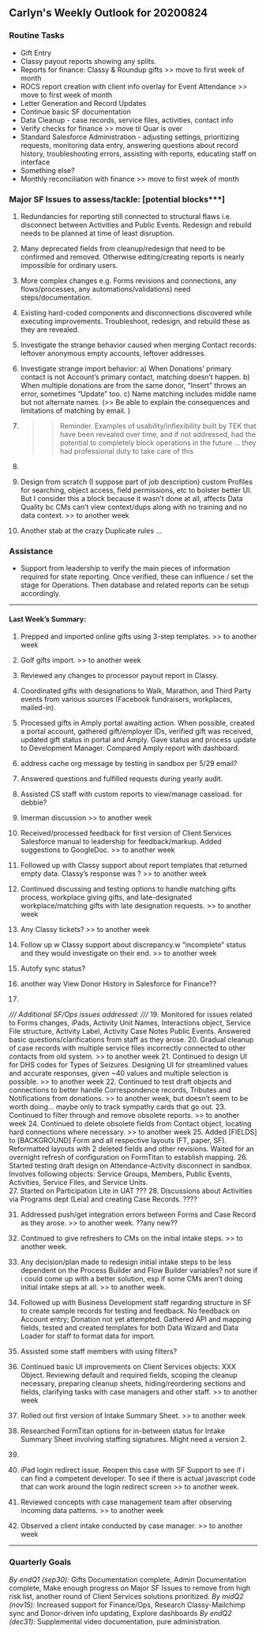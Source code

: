 ## Carlyn's Weekly Outlook for 20200824
### Routine Tasks
* Gift Entry
* Classy payout reports showing any splits. 
* Reports for finance: Classy & Roundup gifts >> move to first week of month
* ROCS report creation with client info overlay for Event Attendance  >> move to first week of month
* Letter Generation and Record Updates
* Continue basic SF documentation
* Data Cleanup - case records, service files, activities, contact info
* Verify checks for finance >> move til Quar is over
* Standard Salesforce Administration - adjusting settings, prioritizing requests, monitoring data entry, answering questions about record history, troubleshooting errors, assisting with reports, educating staff on interface
* Something else?
* Monthly reconciliation with finance >> move to first week of month

### Major SF Issues to assess/tackle: [potential blocks***]
1. Redundancies for reporting still connected to structural flaws i.e. disconnect between Activities and Public Events.  Redesign and rebuild needs to be planned at time of least disruption.
2. Many deprecated fields from cleanup/redesign that need to be confirmed and removed.  Otherwise editing/creating reports is nearly impossible for ordinary users.
3. More complex changes e.g. Forms revisions and connections, any flows/processes, any automations/validations) need steps/documentation.
4. Existing hard-coded components and disconnections discovered while executing improvements. Troubleshoot, redesign, and rebuild these as they are revealed.

6. Investigate the strange behavior caused when merging Contact records: leftover anonymous empty accounts, leftover addresses.
7. Investigate strange import behavior: a) When Donations’ primary contact is not Account’s primary contact, matching doesn’t happen.  b) When multiple donations are from the same donor, “Insert” throws an error, sometimes “Update” too.  c) Name matching includes middle name but not alternate names.   (>> Be able to explain the consequences and limitations of matching by email. )
8. > > Reminder.  Examples of usability/inflexibility built by TEK that have been revealed over time, and if not addressed, had the potential to completely block operations in the future … they had professional duty to take care of this
9. 
10. Design from scratch (I suppose part of job description) custom Profiles for searching, object access, field permissions, etc to bolster better UI.  But I consider this a block because it wasn’t done at all, affects Data Quality bc CMs can’t view context/dups along with no training and no data context. >> to another week
11. Another stab at the crazy Duplicate rules …

### Assistance
* Support from leadership to verify the main pieces of information required for state reporting.  Once verified, these can influence / set the stage for Operations.  Then database and related reports can be setup accordingly.

- - - -
#### Last Week’s Summary:
1. Prepped and imported online gifts using 3-step templates.  >> to another week
2. Golf gifts import.  >> to another week
3. Reviewed any changes to processor payout report in Classy.
4. Coordinated gifts with designations to Walk, Marathon, and Third Party events from various sources (Facebook fundraisers, workplaces, mailed-in).
5. Processed gifts in Amply portal awaiting action.  When possible, created a portal account, gathered gift/employer IDs, verified gift was received, updated gift status in portal and Amply.  Gave status and process update to Development Manager.  Compared Amply report with dashboard.
6. address cache org message by testing in sandbox per 5/29 email?
7. Answered questions and fulfilled requests during yearly audit.

8. Assisted CS staff with custom reports to view/manage caseload.  for debbie?

7. Imerman discussion >> to another week
8. Received/processed feedback for first version of Client Services Salesforce manual to leadership for feedback/markup.   Added suggestions to GoogleDoc.  >> to another week

23. Followed up with Classy support about report templates that returned empty data.  Classy’s response was ?  >> to another week
24. Continued discussing and testing options to handle matching gifts process, workplace giving gifts, and late-designated workplace/matching gifts with late designation requests. >> to another week

12. Any Classy tickets?  >> to another week
13. Follow up w Classy support about discrepancy.w “incomplete” status and they would investigate on their end.   >> to another week
14. Autofy sync status?
15. another way View Donor History in Salesforce for Finance??
16. 

*/// Additional SF/Ops issues addressed: ///*
19. Monitored for issues related to Forms changes, iPads, Activity Unit Names, Interactions object, Service File structure, Activity Label, Activity Case Notes Public Events.  Answered basic questions/clarifications from staff as they arose.
20. Gradual cleanup of case records with multiple service files incorrectly connected to other contacts from old system.  >> to another week
21. Continued to design UI for DHS codes for Types of Seizures.  Designing UI for streamlined values and accurate responses, given ~40 values and multiple selection is possible. >> to another week
22. Continued to test draft objects and connections to better handle Correspondence records, Tributes and Notifications from donations.  >> to another week, but doesn’t seem to be worth doing… maybe only to track sympathy cards that go out.
23. Continued to filter through and remove obsolete reports. >> to another week
24. Continued to delete obsolete fields from Contact object, locating hard connections where necessary. >> to another week
25. Added [FIELDS] to [BACKGROUND] Form and all respective layouts (FT, paper, SF).  Reformatted layouts with 2 deleted fields and other revisions.  Waited for an overnight refresh of configuration on FormTitan to establish mapping.
26. Started testing draft design on Attendance-Activity disconnect in sandbox.  Involves following objects: Service Groups, Members, Public Events, Activities, Service Files, and Service Units.  
27. Started on Participation Lite in UAT ???
28. Discussions about Activities via Programs dept (Leia) and creating Case Records.  ????

31. Addressed push/get integration errors between Forms and Case Record as they arose.   >> to another week.  ??any new??
32. Continued to give refreshers to CMs on the initial intake steps. >> to another week.
33. Any decision/plan made to redesign initial intake steps to be less dependent on the Process Builder and Flow Builder variables?  not sure if i could come up with a better solution, esp if some CMs aren’t doing initial intake steps at all.  >> to another week.
34. Followed up with Business Development staff regarding structure in SF to create sample records for testing and feedback.  No feedback on Account entry; Donation not yet attempted.  Gathered API and mapping fields, tested and created templates for both Data Wizard and Data Loader for staff to format data for import.

35. Assisted some staff members with using filters?
36. Continued basic UI improvements on Client Services objects: XXX Object.  Reviewing default and required fields, scoping the cleanup necessary, preparing cleanup sheets, hiding/reordering sections and fields, clarifying tasks with case managers and other staff.  >> to another week
37. Rolled out first version of Intake Summary Sheet. >> to another week
38. Researched FormTitan options for in-between status for Intake Summary Sheet involving staffing signatures.  Might need a version 2.
39. 
40. iPad login redirect issue.  Reopen this case with SF Support to see if i can find a competent developer.  To see if there is actual javascript code that can work around the login redirect screen  >> to another week.
41. Reviewed concepts with case management team after observing incoming data patterns.  >> to another week
42. Observed a client intake conducted by case manager. >> to another week

- - - -
### Quarterly Goals
*By endQ1 (sep30):* Gifts Documentation complete, Admin Documentation complete, Make enough progress on Major SF Issues to remove from high risk list, another round of Client Services solutions prioritized.
*By midQ2 (nov15):* Increased support for Finance/Ops, Research Classy-Mailchimp sync and Donor-driven info updating, Explore dashboards
*By endQ2 (dec31):* Supplemental video documentation, pure administration.